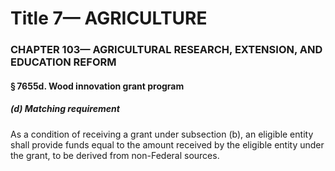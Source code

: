 
# Title 7— AGRICULTURE
### CHAPTER 103— AGRICULTURAL RESEARCH, EXTENSION, AND EDUCATION REFORM
#### § 7655d. Wood innovation grant program
##### (d) Matching requirement

As a condition of receiving a grant under subsection (b), an eligible entity shall provide funds equal to the amount received by the eligible entity under the grant, to be derived from non-Federal sources.
